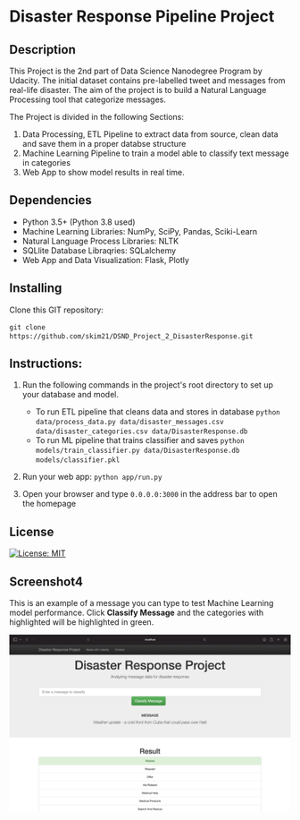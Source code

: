 # Disaster Response Pipeline Project

## Description

This Project is the 2nd part of Data Science Nanodegree Program by Udacity.
The initial dataset contains pre-labelled tweet and messages from real-life disaster. 
The aim of the project is to build a Natural Language Processing tool that categorize messages.

The Project is divided in the following Sections:

1. Data Processing, ETL Pipeline to extract data from source, clean data and save them in a proper databse structure
2. Machine Learning Pipeline to train a model able to classify text message in categories
3. Web App to show model results in real time. 

## Dependencies
* Python 3.5+ (Python 3.8 used)
* Machine Learning Libraries: NumPy, SciPy, Pandas, Sciki-Learn
* Natural Language Process Libraries: NLTK
* SQLlite Database Libraqries: SQLalchemy
* Web App and Data Visualization: Flask, Plotly

## Installing
Clone this GIT repository:
```
git clone https://github.com/skim21/DSND_Project_2_DisasterResponse.git
```

## Instructions:
1. Run the following commands in the project's root directory to set up your database and model.

    - To run ETL pipeline that cleans data and stores in database
        `python data/process_data.py data/disaster_messages.csv data/disaster_categories.csv data/DisasterResponse.db`
    - To run ML pipeline that trains classifier and saves
        `python models/train_classifier.py data/DisasterResponse.db models/classifier.pkl`

2. Run your web app: `python app/run.py`

3. Open your browser and type `0.0.0.0:3000` in the address bar to open the homepage

## License
[![License: MIT](https://img.shields.io/badge/License-MIT-yellow.svg)](https://opensource.org/licenses/MIT)

## Screenshot4

This is an example of a message you can type to test Machine Learning model performance.
Click **Classify Message** and the categories with highlighted will be highlighted in green.

![Sample Input](screenshots/s4.png)
